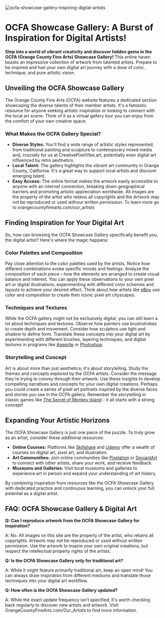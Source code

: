![ocfa-showcase-gallery-inspiring-digital-artists](https://images.pexels.com/photos/7723394/pexels-photo-7723394.jpeg?auto=compress&cs=tinysrgb&fit=crop&h=627&w=1200)

# OCFA Showcase Gallery: A Burst of Inspiration for Digital Artists!

**Step into a world of vibrant creativity and discover hidden gems in the OCFA (Orange County Fine Arts) Showcase Gallery!** This online haven boasts an impressive collection of artwork from talented artists. Prepare to be inspired and fuel your own digital art journey with a dose of color, technique, and pure artistic vision.

## Unveiling the OCFA Showcase Gallery

The Orange County Fine Arts (OCFA) website features a dedicated section showcasing the diverse talents of their member artists. It's a fantastic resource for anyone seeking artistic inspiration or looking to connect with the local art scene. Think of it as a virtual gallery tour you can enjoy from the comfort of your own creative space.

### What Makes the OCFA Gallery Special?

*   **Diverse Styles:** You'll find a wide range of artistic styles represented, from traditional painting and sculpture to contemporary mixed media and, crucially for us at CreativePixelVibe.art, potentially even digital art influenced by retro aesthetics.
*   **Local Talent:** The gallery highlights the vibrant art community in Orange County, California. It's a great way to support local artists and discover emerging talent.
*   **Easy Access:** The online format makes the artwork easily accessible to anyone with an internet connection, breaking down geographical barriers and promoting artistic appreciation worldwide. All images are the property of the artist who retains all copyrights and the Artwork may not be reproduced or used without written permission. To learn more go to orangecountyfinearts.com/our_artists

## Finding Inspiration for Your Digital Art

So, how can browsing the OCFA Showcase Gallery specifically benefit *you*, the digital artist? Here's where the magic happens:

### Color Palettes and Composition

Pay close attention to the color palettes used by the artists. Notice how different combinations evoke specific moods and feelings. Analyze the composition of each piece – how the elements are arranged to create visual balance and interest. You can apply these observations to your own pixel art or digital illustrations, experimenting with different color schemes and layouts to achieve your desired effect. Think about how artists like [eBoy](https://hello.eboy.com/) use color and composition to create their iconic pixel art cityscapes.

### Techniques and Textures

While the OCFA gallery might not be exclusively digital, you can still learn a lot about techniques and textures. Observe how painters use brushstrokes to create depth and movement. Consider how sculptors use light and shadow to define form. Translate these concepts into your digital art by experimenting with different brushes, layering techniques, and digital textures in programs like [Aseprite](https://www.aseprite.org/) or [Photoshop](https://www.adobe.com/products/photoshop.html).

### Storytelling and Concept

Art is about more than just aesthetics; it's about storytelling. Study the themes and concepts explored by the OCFA artists. Consider the message they're trying to convey through their artwork. Use these insights to develop compelling narratives and concepts for your own digital creations. Perhaps you could create a series of pixel art portraits inspired by the diverse faces and stories you see in the OCFA gallery. Remember the storytelling in classic games like [The Secret of Monkey Island](https://en.wikipedia.org/wiki/The_Secret_of_Monkey_Island) - it all starts with a strong concept!

## Expanding Your Artistic Horizons

The OCFA Showcase Gallery is just one piece of the puzzle. To truly grow as an artist, consider these additional resources:

*   **Online Courses:** Platforms like [Skillshare](https://www.skillshare.com/) and [Udemy](https://www.udemy.com/) offer a wealth of courses on digital art, pixel art, and illustration.
*   **Art Communities:** Join online communities like [Pixelation](https://pixelation.org/) or [DeviantArt](https://www.deviantart.com/) to connect with other artists, share your work, and receive feedback.
*   **Museums and Galleries:** Visit local museums and galleries to experience art in person and expand your understanding of art history.

By combining inspiration from resources like the OCFA Showcase Gallery with dedicated practice and continuous learning, you can unlock your full potential as a digital artist.

## FAQ: OCFA Showcase Gallery & Digital Art

**Q: Can I reproduce artwork from the OCFA Showcase Gallery for inspiration?**

A: No. All images on this site are the property of the artist, who retains all copyrights. Artwork may not be reproduced or used without written permission. Use the artwork to inspire your own original creations, but respect the intellectual property rights of the artists.

**Q: Is the OCFA Showcase Gallery only for traditional art?**

A: While it might feature primarily traditional art, keep an open mind! You can always draw inspiration from different mediums and translate those techniques into your digital art workflow.

**Q: How often is the OCFA Showcase Gallery updated?**

A: While the exact update frequency isn't specified, it's worth checking back regularly to discover new artists and artwork. Visit OrangeCountyFineArts.com/Our_Artists to find more information.